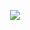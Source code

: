 <p align="center">
  <img src="https://cdn.discordapp.com/attachments/821527550723096577/917802243862978610/teamseas.gif">
</p>
